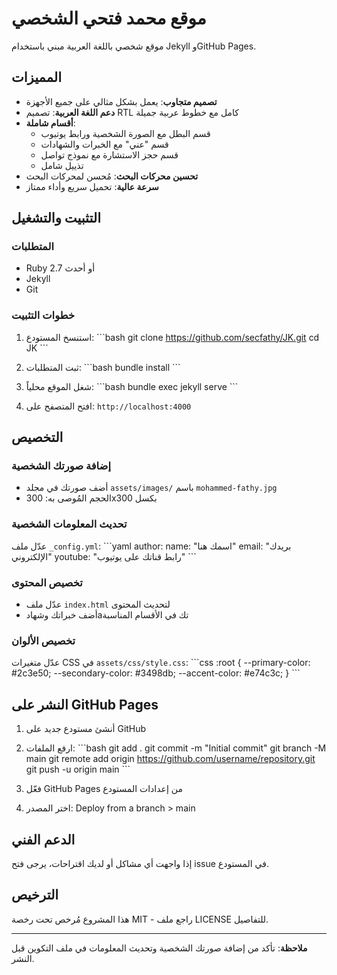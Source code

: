 # موقع محمد فتحي الشخصي

موقع شخصي باللغة العربية مبني باستخدام Jekyll وGitHub Pages.

## المميزات

- **تصميم متجاوب**: يعمل بشكل مثالي على جميع الأجهزة
- **دعم اللغة العربية**: تصميم RTL كامل مع خطوط عربية جميلة
- **أقسام شاملة**:
  - قسم البطل مع الصورة الشخصية ورابط يوتيوب
  - قسم "عني" مع الخبرات والشهادات
  - قسم حجز الاستشارة مع نموذج تواصل
  - تذييل شامل
- **تحسين محركات البحث**: مُحسن لمحركات البحث
- **سرعة عالية**: تحميل سريع وأداء ممتاز

## التثبيت والتشغيل

### المتطلبات
- Ruby 2.7 أو أحدث
- Jekyll
- Git

### خطوات التثبيت

1. استنسخ المستودع:
\`\`\`bash
git clone https://github.com/secfathy/JK.git
cd JK
\`\`\`

2. ثبت المتطلبات:
\`\`\`bash
bundle install
\`\`\`

3. شغل الموقع محلياً:
\`\`\`bash
bundle exec jekyll serve
\`\`\`

4. افتح المتصفح على: `http://localhost:4000`

## التخصيص

### إضافة صورتك الشخصية
- أضف صورتك في مجلد `assets/images/` باسم `mohammed-fathy.jpg`
- الحجم المُوصى به: 300x300 بكسل

### تحديث المعلومات الشخصية
عدّل ملف `_config.yml`:
\`\`\`yaml
author:
  name: "اسمك هنا"
  email: "بريدك الإلكتروني"
  youtube: "رابط قناتك على يوتيوب"
\`\`\`

### تخصيص المحتوى
- عدّل ملف `index.html` لتحديث المحتوى
- أضف خبراتك وشهادaتك في الأقسام المناسبة

### تخصيص الألوان
عدّل متغيرات CSS في `assets/css/style.css`:
\`\`\`css
:root {
    --primary-color: #2c3e50;
    --secondary-color: #3498db;
    --accent-color: #e74c3c;
}
\`\`\`

## النشر على GitHub Pages

1. أنشئ مستودع جديد على GitHub
2. ارفع الملفات:
\`\`\`bash
git add .
git commit -m "Initial commit"
git branch -M main
git remote add origin https://github.com/username/repository.git
git push -u origin main
\`\`\`

3. فعّل GitHub Pages من إعدادات المستودع
4. اختر المصدر: Deploy from a branch > main

## الدعم الفني

إذا واجهت أي مشاكل أو لديك اقتراحات، يرجى فتح issue في المستودع.

## الترخيص

هذا المشروع مُرخص تحت رخصة MIT - راجع ملف LICENSE للتفاصيل.

---

**ملاحظة**: تأكد من إضافة صورتك الشخصية وتحديث المعلومات في ملف التكوين قبل النشر.
